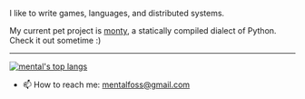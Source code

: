 I like to write games, languages, and distributed systems.

My current pet project is [monty](https://github.com/mental32/monty), a statically compiled dialect of Python. Check it out sometime :)

<!-- [![mental's github stats](https://github-readme-stats.vercel.app/api?username=mental32&theme=dark&hide_title=true&show_icons=true&count_private=true&hide_rank=false&include_all_commits=true)](https://github.com/anuraghazra/github-readme-stats)
 -->

<hr>

[![mental's top langs](https://github-readme-stats.vercel.app/api/top-langs/?username=mental32&layout=compact&hide=javascript&theme=dark)](https://github.com/anuraghazra/github-readme-stats)

  * 📫 How to reach me: mentalfoss@gmail.com
